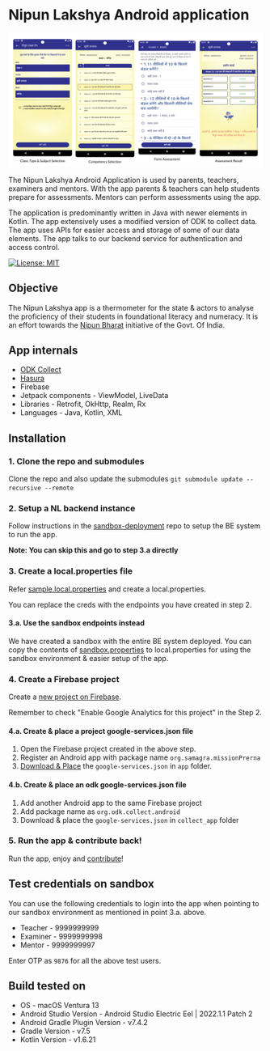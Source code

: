 # Nipun Lakshya Android application

![Nipun Lakshya Core Flows](./images/core_flows.png "Nipun Lakshya Core Flows")

The Nipun Lakshya Android Application is used by parents, teachers, examiners and mentors. With the
app parents & teachers can help students prepare for assessments. Mentors can perform assessments
using the app.

The application is predominantly written in Java with newer elements in Kotlin. The app extensively
uses a modified version of ODK to collect data. The app uses APIs for easier access and storage of
some of our data elements. The app talks to our backend service for authentication and access
control.

[![License: MIT](https://img.shields.io/badge/License-MIT-yellow.svg)](https://opensource.org/licenses/MIT)

## Objective

The Nipun Lakshya app is a thermometer for the state & actors to analyse the proficiency of their
students in foundational literacy and numeracy. It is an effort towards
the [Nipun Bharat](https://nipunbharat.education.gov.in/) initiative of the Govt. Of India.

## App internals
* [ODK Collect](https://docs.getodk.org/collect-intro/)
* [Hasura](https://hasura.io/) 
* Firebase 
* Jetpack components - ViewModel, LiveData 
* Libraries - Retrofit, OkHttp, Realm, Rx 
* Languages - Java, Kotlin, XML

## Installation

### 1. Clone the repo and submodules

Clone the repo and also update the submodules
`git submodule update --recursive --remote`

### 2. Setup a NL backend instance

Follow instructions in
the [sandbox-deployment](https://github.com/Mission-Prerna/sandbox-deployment) repo to setup the BE
system to run the app.

**Note: You can skip this and go to step 3.a directly**

### 3. Create a local.properties file

Refer [sample.local.properties](/sample.local.properties) and create a local.properties.

You can replace the creds with the endpoints you have created in step 2.

#### 3.a. Use the sandbox endpoints instead

We have created a sandbox with the entire BE system deployed. You can copy the contents
of [sandbox.properties](/sandbox.properties) to local.properties for using the sandbox environment &
easier setup of the app.

### 4. Create a Firebase project

Create a [new project on Firebase](https://console.firebase.google.com/project/_/settings/general).

Remember to check "Enable Google Analytics for this project" in the Step 2.

#### 4.a. Create & place a project google-services.json file

1. Open the Firebase project created in the above step.
2. Register an Android app with package name `org.samagra.missionPrerna`
3. [Download & Place](https://support.google.com/firebase/answer/7015592?hl=en#android&zippy=%2Cin-this-article)
   the `google-services.json` in `app` folder.

#### 4.b. Create & place an odk google-services.json file

1. Add another Android app to the same Firebase project
2. Add package name as `org.odk.collect.android`
3. Download & place the `google-services.json` in `collect_app` folder

### 5. Run the app & contribute back!

Run the app, enjoy and [contribute](./CONTRIBUTING.md)!

## Test credentials on sandbox

You can use the following credentials to login into the app when pointing to our sandbox environment
as mentioned in point 3.a. above.

- Teacher - 9999999999
- Examiner - 9999999998
- Mentor - 9999999997

Enter OTP as `9876` for all the above test users.

## Build tested on

* OS - macOS Ventura 13
* Android Studio Version - Android Studio Electric Eel | 2022.1.1 Patch 2
* Android Gradle Plugin Version - v7.4.2
* Gradle Version - v7.5
* Kotlin Version - v1.6.21